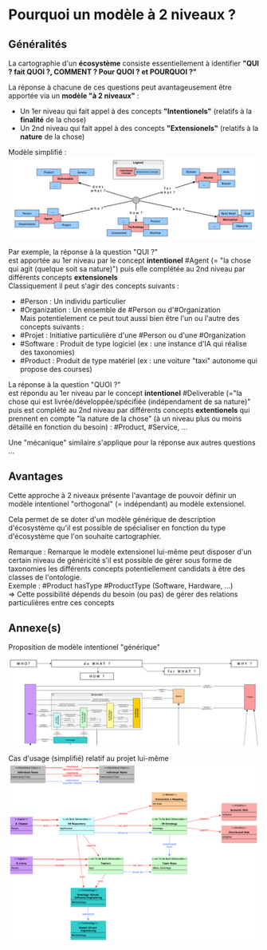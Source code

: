 Pourquoi un modèle à 2 niveaux ?
==

Généralités
-
La cartographie d'un __écosystème__ consiste essentiellement à identifier __"QUI ? fait QUOI ?, COMMENT ? Pour QUOI ? et POURQUOI ?"__

La réponse à chacune de ces questions peut avantageusement être apportée via un __modèle "à 2 niveaux"__ :
* Un 1er niveau qui fait appel à des concepts __"Intentionels"__ (relatifs à la __finalité__ de la chose)
* Un 2nd niveau qui fait appel à des concepts __"Extensionels"__ (relatifs à la __nature__ de la chose)

Modèle simplifié :
![Basic Model](https://github.com/iPlumb3r/EcosystemMapping/blob/master/images/ConceptualModel%40E2M_2020-03-04.png)


Par exemple, la réponse à la question "QUI ?"   
est apportée au 1er niveau par le concept __intentionel__ #Agent (= "la chose qui agit (quelque soit sa nature)")
puis elle complétée au 2nd niveau par différents concepts __extensionels__   
Classiquement il peut s'agir des concepts suivants :
* #Person : Un individu particulier   
* #Organization : Un ensemble de #Person ou d'#Organization   
Mais potentielement ce peut tout aussi bien être l'un ou l'autre des concepts suivants : 
* #Projet : Initiative particulière d'une #Person ou d'une #Organization  
* #Software : Produit de type logiciel (ex : une instance d'IA qui réalise des taxonomies)   
* #Product : Produit de type matériel (ex : une voiture "taxi" autonome qui propose des courses)   

La réponse à la question  "QUOI ?"    
est répondu au 1er niveau par le concept __intentionel__ #Deliverable (="la chose qui est livrée/développée/spécifiée (indépendament de sa nature)"
puis est complété au 2nd niveau par différents concepts __extentionels__ qui prennent en compte "la nature de la chose" (à un niveau plus ou moins détaillé en fonction du besoin) : #Product, #Service, ... 

Une "mécanique" similaire s'applique pour la réponse aux autres questions ...

Avantages
-
Cette approche à 2 niveaux présente l'avantage de pouvoir définir un modèle intentionel "orthogonal" (= indépendant) au modèle extensionel.

Cela permet de se doter d'un modèle générique de description d'écosystème qu'il est possible de spécialiser en fonction du type d'écosystème que l'on souhaite cartographier.

Remarque : Remarque le modèle extensionel lui-même peut disposer d'un certain niveau de généricité s'il est possible de gérer sous forme de taxonomies les différents concepts potentiellement candidats à être des classes de l'ontologie.    
Exemple : #Product hasType #ProductType (Software, Hardware, ...)   
=> Cette possibilité dépends du besoin (ou pas) de gérer des relations particulières entre ces concepts

Annexe(s)
-
Proposition de modèle intentionel "générique" 

![Intentional Model](https://github.com/iPlumb3r/EntangledBootstrap/blob/master/images/IntentionalModel_2020-02-16.png)

Cas d'usage (simplifié) relatif au projet lui-même
![EBR Use Case](https://github.com/iPlumb3r/EntangledBootstrap/blob/master/images/UseCase_EBR-itself_2020-02-15.png)

